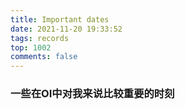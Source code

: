 ```yaml
---
title: Important dates
date: 2021-11-20 19:33:52
tags: records
top: 1002
comments: false
---
```


### 一些在OI中对我来说比较重要的时刻
